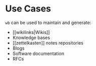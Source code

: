 # Use Cases

`wb` can be used to maintain and generate:

  - [[wikilinks|Wikis]]
  - Knowledge bases
  - [[zettelkasten]] notes repositories
  - Blogs
  - Software documentation
  - RFCs
